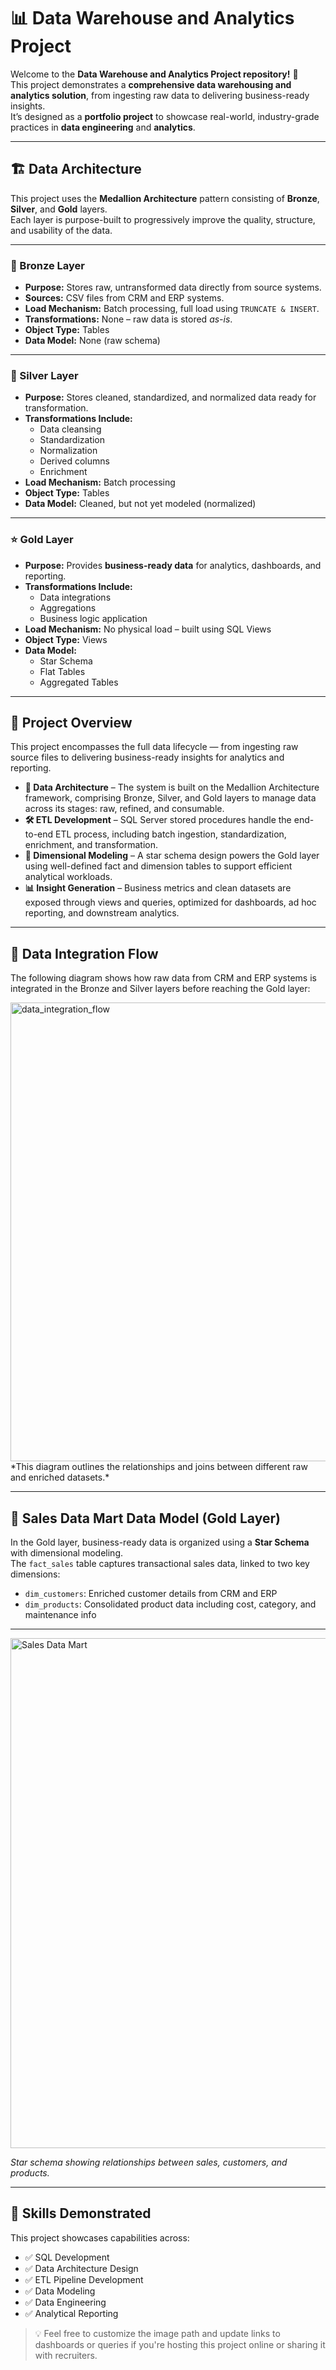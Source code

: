 # 📊 Data Warehouse and Analytics Project

Welcome to the **Data Warehouse and Analytics Project repository!** 🚀  
This project demonstrates a **comprehensive data warehousing and analytics solution**, from ingesting raw data to delivering business-ready insights.  
It’s designed as a **portfolio project** to showcase real-world, industry-grade practices in **data engineering** and **analytics**.

---

## 🏗️ Data Architecture

This project uses the **Medallion Architecture** pattern consisting of **Bronze**, **Silver**, and **Gold** layers.  
Each layer is purpose-built to progressively improve the quality, structure, and usability of the data.

---

### 🔹 Bronze Layer
- **Purpose:** Stores raw, untransformed data directly from source systems.
- **Sources:** CSV files from CRM and ERP systems.
- **Load Mechanism:** Batch processing, full load using `TRUNCATE & INSERT`.
- **Transformations:** None – raw data is stored *as-is*.
- **Object Type:** Tables
- **Data Model:** None (raw schema)

---

### 🔸 Silver Layer
- **Purpose:** Stores cleaned, standardized, and normalized data ready for transformation.
- **Transformations Include:**
  - Data cleansing
  - Standardization
  - Normalization
  - Derived columns
  - Enrichment
- **Load Mechanism:** Batch processing
- **Object Type:** Tables
- **Data Model:** Cleaned, but not yet modeled (normalized)

---

### ⭐ Gold Layer
- **Purpose:** Provides **business-ready data** for analytics, dashboards, and reporting.
- **Transformations Include:**
  - Data integrations
  - Aggregations
  - Business logic application
- **Load Mechanism:** No physical load – built using SQL Views
- **Object Type:** Views
- **Data Model:** 
  - Star Schema  
  - Flat Tables  
  - Aggregated Tables

---

## 📖 Project Overview

This project encompasses the full data lifecycle — from ingesting raw source files to delivering business-ready insights for analytics and reporting.

- **🔧 Data Architecture** – The system is built on the Medallion Architecture framework, comprising Bronze, Silver, and Gold layers to manage data across its stages: raw, refined, and consumable.
- **🛠️ ETL Development** – SQL Server stored procedures handle the end-to-end ETL process, including batch ingestion, standardization, enrichment, and transformation.
- **🧠 Dimensional Modeling** – A star schema design powers the Gold layer using well-defined fact and dimension tables to support efficient analytical workloads.
- **📊 Insight Generation** – Business metrics and clean datasets are exposed through views and queries, optimized for dashboards, ad hoc reporting, and downstream analytics.


---
## 🧩 Data Integration Flow

The following diagram shows how raw data from CRM and ERP systems is integrated in the Bronze and Silver layers before reaching the Gold layer:

<img width="1522" height="734" alt="data_integration_flow" src="https://github.com/user-attachments/assets/c2a228dd-d45b-4b2b-9e01-e137a354206e" />  
*This diagram outlines the relationships and joins between different raw and enriched datasets.*

---

## 🏪 Sales Data Mart Data Model (Gold Layer)

In the Gold layer, business-ready data is organized using a **Star Schema** with dimensional modeling.  
The `fact_sales` table captures transactional sales data, linked to two key dimensions:

- `dim_customers`: Enriched customer details from CRM and ERP
- `dim_products`: Consolidated product data including cost, category, and maintenance info

---

<img width="1172" height="816" alt="Sales Data Mart" src="https://github.com/user-attachments/assets/2af40196-6862-4fac-a094-8b00d92c9da3" />

*Star schema showing relationships between sales, customers, and products.*

---
## 🎯 Skills Demonstrated

This project showcases capabilities across:

- ✅ SQL Development
- ✅ Data Architecture Design
- ✅ ETL Pipeline Development
- ✅ Data Modeling
- ✅ Data Engineering
- ✅ Analytical Reporting



> 💡 Feel free to customize the image path and update links to dashboards or queries if you're hosting this project online or sharing it with recruiters.
